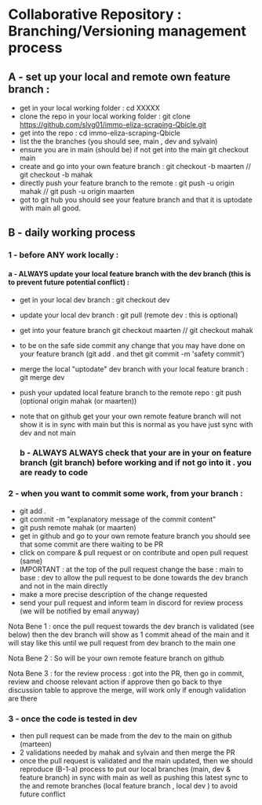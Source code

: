 # Collaborative Repository : Branching/Versioning management process

## A - set up your local and remote own feature branch : 
- get in your local working folder  : cd XXXXX
- clone the repo in your local working folder  : git clone https://github.com/slvg01/immo-eliza-scraping-Qbicle.git
- get into the repo : cd immo-eliza-scraping-Qbicle
- list the the branches (you should see, main , dev and sylvain)
- ensure you are in main (should be) if not get into the main git checkout main 
- create and go into your own feature branch :  git checkout -b maarten // git checkout -b mahak
- directly push your feature branch to the remote :  git push -u origin mahak  // git push -u origin maarten
- got to git hub you should see your feature branch and that it is uptodate with main all good. 

## B - daily working process 
### 1 - before ANY work locally : 
#### a - ALWAYS update your local feature branch with the dev branch (this is to prevent future potential conflict) : 
- get in your local dev branch : git checkout dev
- update your local dev branch : git pull (remote dev : this is optional)
- get into your feature branch git checkout maarten // git checkout mahak
- to be on the safe side  commit any change that you may have done on your feature branch (git add . and thet git commit -m 'safety commit') 
- merge the local "uptodate" dev branch with your local feature branch : git merge dev 
- push your updated local feature branch to the remote repo : git push (optional origin mahak (or maarten))
- note that on github get your your own remote feature branch will not show it is in sync with main but this is normal as you have just sync with dev and not main
			
	### b - ALWAYS ALWAYS  check that your are in your on feature branch (git branch) before working and if not go into it . you are ready to code

### 2 - when you want to commit some work, from your branch :  
- git add .  
- git commit -m "explanatory message of the commit content"
- git push remote mahak (or maarten)
- get in github and go to your own remote feature branch you should see that some commit are there waiting to be PR
- click on compare & pull request or on contribute and open pull request (same)
- IMPORTANT : at the top of the pull request change the base : main to base : dev  to allow the pull request to be done towards the dev branch and not in the main directly 
- make a more precise description of the change requested
- send your pull request and inform team in discord for review process (we will be notified by email anyway)

Nota Bene 1 : once the pull request towards the dev branch is validated (see below) then the dev branch will show as 1 commit ahead of the main and it will stay like this until we pull request from dev branch to the main one  

Nota Bene 2 : So will be your own remote feature branch on github 

Nota Bene 3 : for the review process : got into the PR, then go in commit, review and choose relevant action if approve then go back to thye discussion table to approve the merge, will work only if enough validation are there 

### 3 - once the code is tested in dev 
- then pull request can be made from the dev to the main on github (marteen)
- 2 validations needed by mahak and sylvain and then merge  the PR 
- once the pull request is validated and the main updated, then we should reproduce (B-1-a)  process to put our local branches (main, dev &  feature branch) in sync with main  as well as pushing this latest sync to the and remote branches (local feature branch , local dev )  to avoid future conflict
		

	


